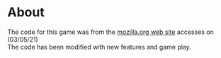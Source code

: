 # About

The code for this game was from the [mozilla.org web site](https://developer.mozilla.org/en-US/docs/Games/Tutorials/2D_Breakout_game_pure_JavaScript) accesses on (03/05/21)  
The code has been modified with new features and game play.
